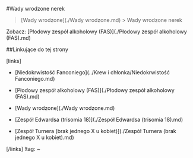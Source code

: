 #Wady wrodzone nerek

> [Wady wrodzone](./Wady wrodzone.md) > Wady wrodzone nerek

Zobacz: [Płodowy zespół alkoholowy (FAS)](./Płodowy zespół alkoholowy (FAS).md)





##Linkujące do tej strony

[links]

- [Niedokrwistość Fanconiego](../Krew i chłonka/Niedokrwistość Fanconiego.md)

- [Płodowy zespół alkoholowy (FAS)](./Płodowy zespół alkoholowy (FAS).md)

- [Wady wrodzone](./Wady wrodzone.md)

- [Zespół Edwardsa (trisomia 18)](./Zespół Edwardsa (trisomia 18).md)

- [Zespół Turnera (brak jednego X u kobiet)](./Zespół Turnera (brak jednego X u kobiet).md)


[/links]
!tag:
~

